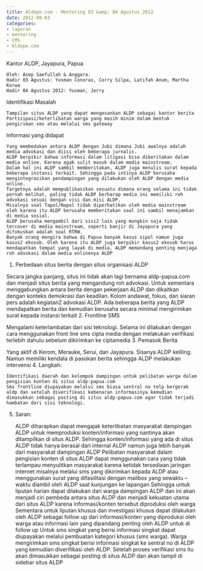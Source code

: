 ```yaml
---
title: Aldepe.com - Mentoring 03 &amp; 04 Agustus 2012
date: 2012-08-03
categories:
- laporan
- mentoring
- CMS
- Aldepe.com
---
```


Kantor ALDP, Jayapura, Papua 

    Oleh: Asep Saefullah & Anggara. 
    Hadir 03 Agustus: Yusman Conoras, Corry Silpa, Latifah Anum, Martha Korwa
    Hadir 04 Agustus 2012: Yusman, Jerry 

Identifikasi Masalah

    Tampilan situs ALDP yang dapat mengesankan ALDP sebagai kantor berita
    Partisipasi/keterlibatan warga yang masih minim dalam bentuk pengiriman sms atau melalui sms gateway

Informasi yang didapat

    Yang membedakan antara ALDP dengan Jubi dimana Jubi awalnya adalah media advokasi dan diisi oleh beberapa jurnalis.
    ALDP berpikir bahwa informasi dalam litigasi bisa diberitakan dalam media online. Karena agak sulit masuk dalam media mainstream.
    Dalam hal ini ALDP sambil memberitakan, ALDP juga menulis surat kepada beberapa instansi terkait. Sehingga pada intinya ALDP berusaha mengintegrasikan pendampingan yang dilakukan oleh ALDP dengan media online.
    Targetnya adalah mempublikasikan sesuatu dimana orang selama ini tidak pernah melihat, paling tidak ALDP berharap media ini memiliki roh advokasi sesuai dengan visi dan misi ALDP.
    Misalnya soal Tapol/Napol tidak diperhatikan oleh media mainstream oleh karena itu ALDP berusaha memberitakan soal ini sambil menajamkan di media sosial.
    ALDP berusaha mengambil dari sisi2 lain yang mungkin saja tidak tercover di media mainstream, seperti banjir di Jayapura yang difokuskan adalah soal RTRW.
    Banyak orang mengira bahwa di Papua banyak kasus sipol namun juga kasus2 ekosob. Oleh karena itu ALDP juga berpikir kasus2 ekosob harus mendapatkan tempat yang layak di media. ALDP memandang penting menjaga roh advokasi dalam media onlinenya ALDP

1. Perbedaan situs berita dengan situs organisasi ALDP

Secara jangka panjang, situs ini tidak akan lagi bernama aldp-papua.com dan menjadi situs berita yang mengandung roh advokasi. Untuk sementara menggabungkan antara berita dengan pekerjaan ALDP dan dikaitkan dengan konteks demokrasi dan keadilan. Kolom andawat, fokus, dan siaran pers adalah kegiatan2 advokasi ALDP. Ada beberapa berita yang ALDP mendapatkan berita dan kemudian berusaha secara minimal mengirimkan surat kepada instansi terkait
2. Frontline SMS

Mengalami keterlambatan dari sisi teknologi. Selama ini dilakukan dengan cara menggunakan front line sms cipta media dengan melakukan verifikasi terlebih dahulu sebelum dikirimkan ke ciptamedia
3. Pemasok Berita

Yang aktif di Kerom, Merauke, Serui, dan Jayapura. Sisanya ALDP keliling. Namun memiliki kendala di pasokan berita sehingga ALDP melakukan intervensi
4. Langkah:

    Identifikasi daerah dan kelompok dampingan untuk pelibatan warga dalam pengisian konten di situs aldp-papua.com
    Sms frontline diupayakan melalui sms biasa sentral no telp bergerak aldp dan setelah diverifikasi kebenaran informasinya kemudian dimasukkan sebagai posting di situs aldp-papua.com agar tidak terjadi hambatan dari sisi teknologi.

5. Saran:

    ALDP diharapkan dapat mengajak keterlibatan masyarakat dampingan ALDP untuk memproduksi konten/informasi yang nantinya akan ditampilkan di situs ALDP. Sehingga konten/informasi yang ada di situs ALDP tidak hanya berasal dari internal ALDP namun juga lebih banyak dari masyarakat dampingan ALDP
    Pelibatan masyarakat dalam pengisian konten di situs ALDP dapat menggunakan cara yang tidak terlampau menyulitkan masyarakat karena ketidak tersediaan jaringan internet misalnya melalui sms yang dikirimkan kepada ALDP atau menggunakan surat yang difasilitasi dengan mailbox yang sewaktu – waktu diambil oleh ALDP saat kunjungan ke lapangan
    Sehingga untuk liputan harian dapat dilakukan dari warga dampingan ALDP dan ini akan menjadi ciri pembeda antara situs ALDP dan menjadi kekuatan utama dari situs ALDP karena informasi/konten tersebut diproduksi oleh warga
    Sementara untuk liputan khusus dan investigasi khusus dapat dilakukan oleh ALDP sebagai follow up dari informasi/konten yang diproduksi oleh warga atau informasi lain yang dipandang penting oleh ALDP untuk di follow up
    Untuk sms singkat yang berisi informasi singkat dapat diupayakan melalui pembuatan kategori khusus (sms warga). Warga mengirimkan sms singkat berisi informasi singkat ke sentral no di ALDP yang kemudian diverifikasi oleh ALDP. Setelah proses verifikasi sms itu akan dimasukkan sebagai posting di situs ALDP dan akan tampil di sidebar situs ALDP
